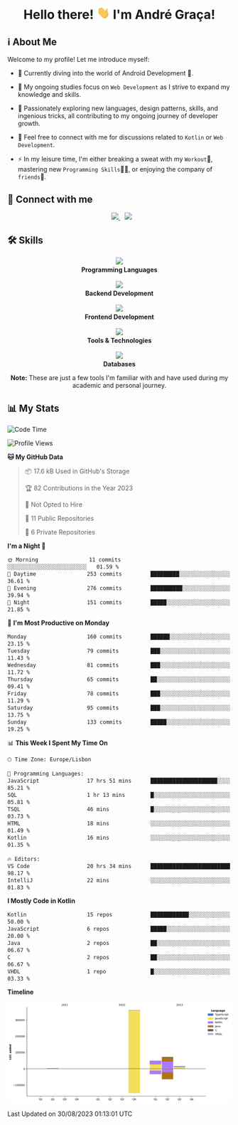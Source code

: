 <h1 align="center">Hello there! <img src="https://raw.githubusercontent.com/ABSphreak/ABSphreak/master/gifs/Hi.gif" width="30"> I'm André Graça!</h1>

## ℹ️ About Me

Welcome to my profile! Let me introduce myself:

- 🔭 Currently diving into the world of Android Development 📱.

- 🌱 My ongoing studies focus on `Web Development` as I strive to expand my knowledge and skills.
 
- 🚀 Passionately exploring new languages, design patterns, skills, and ingenious tricks, all contributing to my ongoing journey of developer growth.

- 💬 Feel free to connect with me for discussions related to `Kotlin` or `Web Development`.

- ⚡ In my leisure time, I'm either breaking a sweat with my `Workout`💪, mastering new `Programming Skills`👨‍💻, or enjoying the company of `friends`👥.

## 🤝 Connect with me

<p align="center">
  <a style="margin-left: 10px;" target="_blank" href="mailto:sindrome.gracinha@gmail.com">
    <img width="50px" src="https://play-lh.googleusercontent.com/KSuaRLiI_FlDP8cM4MzJ23ml3og5Hxb9AapaGTMZ2GgR103mvJ3AAnoOFz1yheeQBBI">
  </a>
  <a style="margin-left: 10px;" target="_blank" href="https://twitter.com/Andre_Graca3">
    <img src="https://skillicons.dev/icons?i=twitter">
  </a>
</p>

## 🛠️ Skills

<div align="center">
  <p align="center">
    <img src="https://skillicons.dev/icons?i=kotlin,java,js,ts,python,c&perline=6" /><br/>
    <b>Programming Languages</b><br/><br/>
    <img src="https://skillicons.dev/icons?i=spring,nodejs,express&perline=5" /><br/>
    <b>Backend Development</b><br/><br/>
    <img src="https://skillicons.dev/icons?i=react,nextjs,html,css,bootstrap,tailwind&perline=6" /><br/>
    <b>Frontend Development</b><br/><br/>
    <img src="https://skillicons.dev/icons?i=docker,linux,bash,git,github,androidstudio,jenkins,postman&perline=9" /><br/>
    <b>Tools & Technologies</b><br/><br/>
    <img src="https://skillicons.dev/icons?i=postgres,mongodb&perline=2" /><br/>
    <b>Databases</b>
  </p> 
  <p align="center"><b>Note:</b> These are just a few tools I'm familiar with and have used during my academic and personal journey.</p>
</div>

## 📊 My Stats

<!--START_SECTION:waka-->
![Code Time](http://img.shields.io/badge/Code%20Time-65%20hrs%2054%20mins-blue)

![Profile Views](http://img.shields.io/badge/Profile%20Views-0-blue)

**🐱 My GitHub Data** 

> 📦 17.6 kB Used in GitHub's Storage 
 > 
> 🏆 82 Contributions in the Year 2023
 > 
> 🚫 Not Opted to Hire
 > 
> 📜 11 Public Repositories 
 > 
> 🔑 6 Private Repositories 
 > 
**I'm a Night 🦉** 

```text
🌞 Morning                11 commits          ░░░░░░░░░░░░░░░░░░░░░░░░░   01.59 % 
🌆 Daytime                253 commits         █████████░░░░░░░░░░░░░░░░   36.61 % 
🌃 Evening                276 commits         ██████████░░░░░░░░░░░░░░░   39.94 % 
🌙 Night                  151 commits         █████░░░░░░░░░░░░░░░░░░░░   21.85 % 
```
📅 **I'm Most Productive on Monday** 

```text
Monday                   160 commits         ██████░░░░░░░░░░░░░░░░░░░   23.15 % 
Tuesday                  79 commits          ███░░░░░░░░░░░░░░░░░░░░░░   11.43 % 
Wednesday                81 commits          ███░░░░░░░░░░░░░░░░░░░░░░   11.72 % 
Thursday                 65 commits          ██░░░░░░░░░░░░░░░░░░░░░░░   09.41 % 
Friday                   78 commits          ███░░░░░░░░░░░░░░░░░░░░░░   11.29 % 
Saturday                 95 commits          ███░░░░░░░░░░░░░░░░░░░░░░   13.75 % 
Sunday                   133 commits         █████░░░░░░░░░░░░░░░░░░░░   19.25 % 
```


📊 **This Week I Spent My Time On** 

```text
🕑︎ Time Zone: Europe/Lisbon

💬 Programming Languages: 
JavaScript               17 hrs 51 mins      █████████████████████░░░░   85.21 % 
SQL                      1 hr 13 mins        █░░░░░░░░░░░░░░░░░░░░░░░░   05.81 % 
TSQL                     46 mins             █░░░░░░░░░░░░░░░░░░░░░░░░   03.73 % 
HTML                     18 mins             ░░░░░░░░░░░░░░░░░░░░░░░░░   01.49 % 
Kotlin                   16 mins             ░░░░░░░░░░░░░░░░░░░░░░░░░   01.35 % 

🔥 Editors: 
VS Code                  20 hrs 34 mins      █████████████████████████   98.17 % 
IntelliJ                 22 mins             ░░░░░░░░░░░░░░░░░░░░░░░░░   01.83 % 
```

**I Mostly Code in Kotlin** 

```text
Kotlin                   15 repos            ████████████░░░░░░░░░░░░░   50.00 % 
JavaScript               6 repos             █████░░░░░░░░░░░░░░░░░░░░   20.00 % 
Java                     2 repos             ██░░░░░░░░░░░░░░░░░░░░░░░   06.67 % 
C                        2 repos             ██░░░░░░░░░░░░░░░░░░░░░░░   06.67 % 
VHDL                     1 repo              █░░░░░░░░░░░░░░░░░░░░░░░░   03.33 % 
```



**Timeline**

![Lines of Code chart](https://raw.githubusercontent.com/AndreGraca3/AndreGraca3/main/assets/bar_graph.png)


 Last Updated on 30/08/2023 01:13:01 UTC
<!--END_SECTION:waka-->
